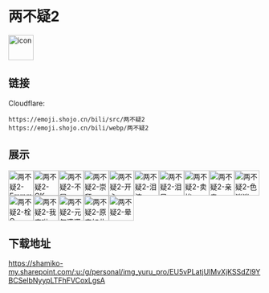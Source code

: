 # 两不疑2
<img src="https://emoji.shojo.cn/bili/src/两不疑2/icon.png" width="50" height="50" alt="icon">

## 链接
Cloudflare:
```
https://emoji.shojo.cn/bili/src/两不疑2
https://emoji.shojo.cn/bili/webp/两不疑2
```
## 展示
<img src="https://emoji.shojo.cn/bili/src/两不疑2/两不疑2-Emmm.png" width="50" height="50" alt="两不疑2-Emmm"><img src="https://emoji.shojo.cn/bili/src/两不疑2/两不疑2-OK.png" width="50" height="50" alt="两不疑2-OK"><img src="https://emoji.shojo.cn/bili/src/两不疑2/两不疑2-不屑.png" width="50" height="50" alt="两不疑2-不屑"><img src="https://emoji.shojo.cn/bili/src/两不疑2/两不疑2-崇拜.png" width="50" height="50" alt="两不疑2-崇拜"><img src="https://emoji.shojo.cn/bili/src/两不疑2/两不疑2-开心.png" width="50" height="50" alt="两不疑2-开心"><img src="https://emoji.shojo.cn/bili/src/两不疑2/两不疑2-泪流.png" width="50" height="50" alt="两不疑2-泪流"><img src="https://emoji.shojo.cn/bili/src/两不疑2/两不疑2-泪目.png" width="50" height="50" alt="两不疑2-泪目"><img src="https://emoji.shojo.cn/bili/src/两不疑2/两不疑2-卖惨.png" width="50" height="50" alt="两不疑2-卖惨"><img src="https://emoji.shojo.cn/bili/src/两不疑2/两不疑2-亲亲.png" width="50" height="50" alt="两不疑2-亲亲"><img src="https://emoji.shojo.cn/bili/src/两不疑2/两不疑2-色迷迷.png" width="50" height="50" alt="两不疑2-色迷迷"><img src="https://emoji.shojo.cn/bili/src/两不疑2/两不疑2-栓Q.png" width="50" height="50" alt="两不疑2-栓Q"><img src="https://emoji.shojo.cn/bili/src/两不疑2/两不疑2-我来啦.png" width="50" height="50" alt="两不疑2-我来啦"><img src="https://emoji.shojo.cn/bili/src/两不疑2/两不疑2-元气满满.png" width="50" height="50" alt="两不疑2-元气满满"><img src="https://emoji.shojo.cn/bili/src/两不疑2/两不疑2-原来如此.png" width="50" height="50" alt="两不疑2-原来如此"><img src="https://emoji.shojo.cn/bili/src/两不疑2/两不疑2-晕.png" width="50" height="50" alt="两不疑2-晕">

## 下载地址

https://shamiko-my.sharepoint.com/:u:/g/personal/img_yuru_pro/EU5vPLatjUlMvXjKSSdZl9YBCSelbNyypLTFhFVCoxLgsA